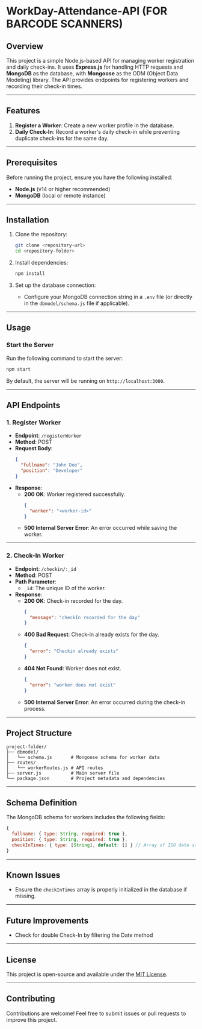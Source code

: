 # WorkDay-Attendance-API (FOR BARCODE SCANNERS)

## Overview
This project is a simple Node.js-based API for managing worker registration and daily check-ins. It uses **Express.js** for handling HTTP requests and **MongoDB** as the database, with **Mongoose** as the ODM (Object Data Modeling) library. The API provides endpoints for registering workers and recording their check-in times.

---

## Features
1. **Register a Worker**: Create a new worker profile in the database.
2. **Daily Check-In**: Record a worker's daily check-in while preventing duplicate check-ins for the same day.

---

## Prerequisites
Before running the project, ensure you have the following installed:

- **Node.js** (v14 or higher recommended)
- **MongoDB** (local or remote instance)

---

## Installation
1. Clone the repository:
   ```bash
   git clone <repository-url>
   cd <repository-folder>
   ```

2. Install dependencies:
   ```bash
   npm install
   ```

3. Set up the database connection:
   - Configure your MongoDB connection string in a `.env` file (or directly in the `dbmodel/schema.js` file if applicable).

---

## Usage
### Start the Server
Run the following command to start the server:
```bash
npm start
```

By default, the server will be running on `http://localhost:3000`.

---

## API Endpoints

### **1. Register Worker**
- **Endpoint**: `/registerWorker`
- **Method**: POST
- **Request Body**:
  ```json
  {
    "fullname": "John Doe",
    "position": "Developer"
  }
  ```
- **Response**:
  - **200 OK**: Worker registered successfully.
    ```json
    {
      "worker": "<worker-id>"
    }
    ```
  - **500 Internal Server Error**: An error occurred while saving the worker.

---

### **2. Check-In Worker**
- **Endpoint**: `/checkin/:_id`
- **Method**: POST
- **Path Parameter**:
  - `_id`: The unique ID of the worker.
- **Response**:
  - **200 OK**: Check-in recorded for the day.
    ```json
    {
      "message": "checkIn recorded for the day"
    }
    ```
  - **400 Bad Request**: Check-in already exists for the day.
    ```json
    {
      "error": "Checkin already exists"
    }
    ```
  - **404 Not Found**: Worker does not exist.
    ```json
    {
      "error": "worker does not exist"
    }
    ```
  - **500 Internal Server Error**: An error occurred during the check-in process.

---

## Project Structure
```
project-folder/
├── dbmodel/
│   └── schema.js       # Mongoose schema for worker data
├── routes/
│   └── workerRoutes.js # API routes
├── server.js           # Main server file
└── package.json        # Project metadata and dependencies
```

---

## Schema Definition
The MongoDB schema for workers includes the following fields:
```javascript
{
  fullname: { type: String, required: true },
  position: { type: String, required: true },
  checkInTimes: { type: [String], default: [] } // Array of ISO date strings
}
```

---

## Known Issues
- Ensure the `checkInTimes` array is properly initialized in the database if missing.

---

## Future Improvements
- Check for double Check-In by filtering the Date method

---

## License
This project is open-source and available under the [MIT License](LICENSE).

---

## Contributing
Contributions are welcome! Feel free to submit issues or pull requests to improve this project.

